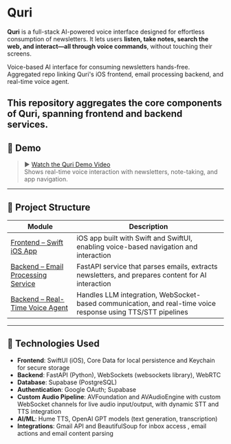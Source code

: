 # Quri
**Quri** is a full-stack AI-powered voice interface designed for effortless consumption of newsletters. It lets users **listen, take notes, search the web, and interact—all through voice commands**, without touching their screens.

Voice-based AI interface for consuming newsletters hands-free. Aggregated repo linking Quri's iOS frontend, email processing backend, and real-time voice agent.



This repository aggregates the core components of Quri, spanning frontend and backend services.
---

## 🎥 Demo

> ▶️ [Watch the Quri Demo Video](https://youtu.be/VoiCGiHXJsw)  
Shows real-time voice interaction with newsletters, note-taking, and app navigation.

---

## 🔗 Project Structure

| Module | Description |
|--------|-------------|
| [Frontend – Swift iOS App](https://github.com/Vikhyat05/QuriIOS-Frontend) | iOS app built with Swift and SwiftUI, enabling voice-based navigation and interaction |
| [Backend – Email Processing Service](https://github.com/Vikhyat05/QuriEmailProcessing-Backend) | FastAPI service that parses emails, extracts newsletters, and prepares content for AI interaction |
| [Backend – Real-Time Voice Agent](https://github.com/Vikhyat05/QuriEmailProcessing-Backend) | Handles LLM integration, WebSocket-based communication, and real-time voice response using TTS/STT pipelines | AI Memory Managment 

---


## 🚀 Technologies Used

- **Frontend**: SwiftUI (iOS), Core Data for local persistence and Keychain for secure storage
- **Backend**: FastAPI (Python), WebSockets (websockets library), WebRTC
- **Database**: Supabase (PostgreSQL)
- **Authentication**: Google OAuth; Supabase
- **Custom Audio Pipeline**: AVFoundation and AVAudioEngine with custom WebSocket channels for live audio input/output, with dynamic STT and TTS integration
- **AI/ML**: Hume TTS, OpenAI GPT models (text generation, transcription)
- **Integrations**: Gmail API and BeautifulSoup for inbox access , email actions and email content parsing

